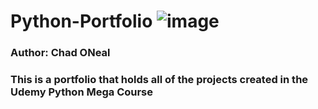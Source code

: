 # Python-Portfolio ![image](https://github.com/chad-oneal/Python-Portfolio/assets/101817112/def22495-c579-482d-8632-af5a9fdac835)
<h3> Author: Chad ONeal
<h3> This is a portfolio that holds all of the projects created in the Udemy Python Mega Course 
